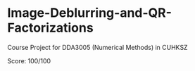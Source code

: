 # Image-Deblurring-and-QR-Factorizations
Course Project for DDA3005 (Numerical Methods) in CUHKSZ

Score: 100/100
